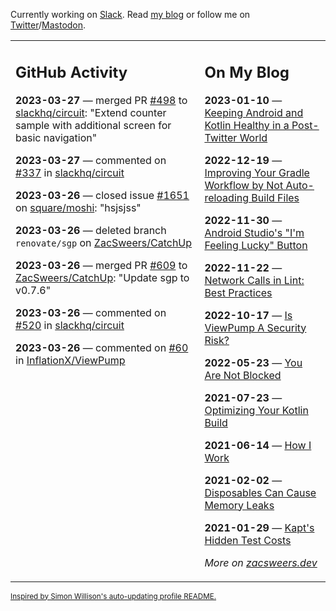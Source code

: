 Currently working on [Slack](https://slack.com/). Read [my blog](https://zacsweers.dev/) or follow me on [Twitter](https://twitter.com/ZacSweers)/[Mastodon](https://hachyderm.io/@ZacSweers).

<table><tr><td valign="top" width="60%">

## GitHub Activity
<!-- githubActivity starts -->
**2023-03-27** — merged PR [#498](https://github.com/slackhq/circuit/pull/498) to [slackhq/circuit](https://github.com/slackhq/circuit): "Extend counter sample with additional screen for basic navigation"

**2023-03-27** — commented on [#337](https://github.com/slackhq/circuit/pull/337#issuecomment-1484483731) in [slackhq/circuit](https://github.com/slackhq/circuit)

**2023-03-26** — closed issue [#1651](https://github.com/square/moshi/issues/1651) on [square/moshi](https://github.com/square/moshi): "hsjsjss"

**2023-03-26** — deleted branch `renovate/sgp` on [ZacSweers/CatchUp](https://github.com/ZacSweers/CatchUp)

**2023-03-26** — merged PR [#609](https://github.com/ZacSweers/CatchUp/pull/609) to [ZacSweers/CatchUp](https://github.com/ZacSweers/CatchUp): "Update sgp to v0.7.6"

**2023-03-26** — commented on [#520](https://github.com/slackhq/circuit/pull/520#issuecomment-1484316516) in [slackhq/circuit](https://github.com/slackhq/circuit)

**2023-03-26** — commented on [#60](https://github.com/InflationX/ViewPump/issues/60#issuecomment-1484271862) in [InflationX/ViewPump](https://github.com/InflationX/ViewPump)
<!-- githubActivity ends -->
</td><td valign="top" width="40%">

## On My Blog
<!-- blog starts -->
**2023-01-10** — [Keeping Android and Kotlin Healthy in a Post-Twitter World](https://www.zacsweers.dev/keeping-android-healthy/)

**2022-12-19** — [Improving Your Gradle Workflow by Not Auto-reloading Build Files](https://www.zacsweers.dev/improving-your-workflow-by-not-auto-reloading-build-files/)

**2022-11-30** — [Android Studio's "I'm Feeling Lucky" Button](https://www.zacsweers.dev/android-studios-im-feeling-lucky-button/)

**2022-11-22** — [Network Calls in Lint: Best Practices](https://www.zacsweers.dev/network-calls-in-lint-best-practices/)

**2022-10-17** — [Is ViewPump A Security Risk?](https://www.zacsweers.dev/is-viewpump-a-security-risk/)

**2022-05-23** — [You Are Not Blocked](https://www.zacsweers.dev/you-are-not-blocked/)

**2021-07-23** — [Optimizing Your Kotlin Build](https://www.zacsweers.dev/optimizing-your-kotlin-build/)

**2021-06-14** — [How I Work](https://www.zacsweers.dev/how-i-work/)

**2021-02-02** — [Disposables Can Cause Memory Leaks](https://www.zacsweers.dev/disposables-can-cause-memory-leaks/)

**2021-01-29** — [Kapt's Hidden Test Costs](https://www.zacsweers.dev/kapts-hidden-test-costs/)
<!-- blog ends -->
_More on [zacsweers.dev](https://zacsweers.dev/)_
</td></tr></table>

<sub><a href="https://simonwillison.net/2020/Jul/10/self-updating-profile-readme/">Inspired by Simon Willison's auto-updating profile README.</a></sub>